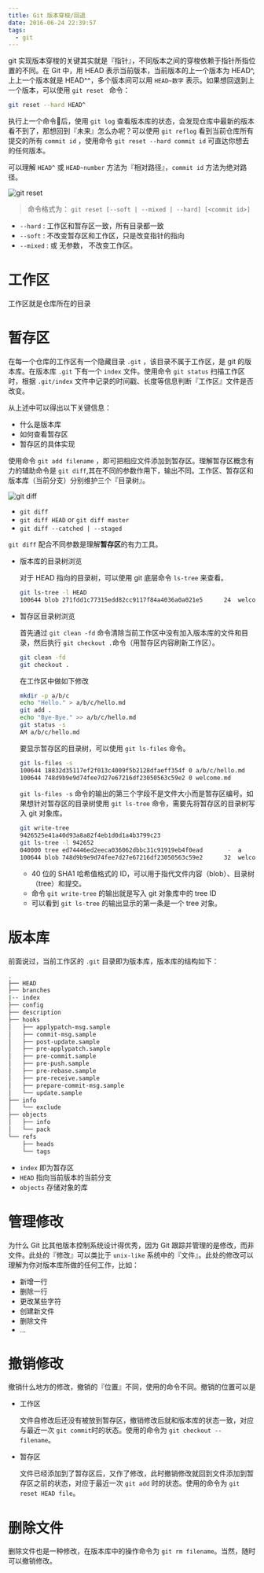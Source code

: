 ```yaml
---
title: Git 版本穿梭/回退
date: 2016-06-24 22:39:57
tags:
  - git
---
```


git 实现版本穿梭的关键其实就是『指针』，不同版本之间的穿梭依赖于指针所指位置的不同。在 Git 中，用 HEAD 表示当前版本，当前版本的上一个版本为 HEAD^, 上上一个版本就是 HEAD^^，多个版本间可以用 `HEAD~数字` 表示。如果想回退到上一个版本，可以使用 `git reset ` 命令：

```bash
git reset --hard HEAD^
```

<!-- more -->
执行上一个命令后，使用 `git log` 查看版本库的状态，会发现仓库中最新的版本看不到了，那想回到『未来』怎么办呢？可以使用 `git reflog` 看到当前仓库所有提交的所有 `commit id` ，使用命令 `git reset --hard commit id` 可直达你想去的任何版本。

可以理解 `HEAD^` 或 `HEAD~number` 方法为『相对路径』，`commit id` 方法为绝对路径。

![git reset](/images/git-reset.png)

> 命令格式为： `git reset [--soft | --mixed | --hard] [<commit id>]`

- `--hard` : 工作区和暂存区一致，所有目录都一致
- `--soft` : 不改变暂存区和工作区，只是改变指针的指向
- `--mixed` : 或 无参数， 不改变工作区。

# 工作区

工作区就是仓库所在的目录

# 暂存区

在每一个仓库的工作区有一个隐藏目录 `.git` ，该目录不属于工作区，是 git 的版本库。在版本库 `.git` 下有一个 `index` 文件。使用命令 `git status` 扫描工作区时，根据 `.git/index` 文件中记录的时间戳、长度等信息判断『工作区』文件是否改变。

从上述中可以得出以下关键信息：

- 什么是版本库
- 如何查看暂存区
- 暂存区的具体实现

使用命令 `git add filename` ，即可把相应文件添加到暂存区。理解暂存区概念有力的辅助命令是 `git diff`,其在不同的参数作用下，输出不同。工作区、暂存区和版本库（当前分支）分别维护三个『目录树』。

![git diff](/images/git-diff.png)

- `git diff`
- `git diff HEAD` or `git diff master`
- `git diff --catched | --staged`

`git diff` 配合不同参数是理解**暂存区**的有力工具。

- 版本库的目录树浏览

  对于 HEAD 指向的目录树，可以使用 git 底层命令 `ls-tree` 来查看。
  ```bash
  git ls-tree -l HEAD
  100644 blob 271fdd1c77315edd82cc9117f84a4036a0a021e5      24	welcome.md
  ```
- 暂存区目录树浏览

  首先通过 `git clean -fd` 命令清除当前工作区中没有加入版本库的文件和目录，然后执行 `git checkout .`命令（用暂存区内容刷新工作区）。
  ```bash
  git clean -fd
  git checkout .
  ```
  在工作区中做如下修改
  ```bash
  mkdir -p a/b/c
  echo "Hello." > a/b/c/hello.md
  git add .
  echo "Bye-Bye." >> a/b/c/hello.md
  git status -s
  AM a/b/c/hello.md
  ```
  要显示暂存区的目录树，可以使用 `git ls-files` 命令。
  ```bash
  git ls-files -s
  100644 18832d35117ef2f013c4009f5b2128dfaeff354f 0	a/b/c/hello.md
  100644 748d9b9e9d74fee7d27e67216df23050563c59e2 0	welcome.md
  ```
  `git ls-files -s` 命令的输出的第三个字段不是文件大小而是暂存区编号。如果想针对暂存区的目录树使用 `git ls-tree` 命令，需要先将暂存区的目录树写入 git 对象库。
  ```bash
  git write-tree
  9426525e41a40d93a8a82f4eb1d0d1a4b3799c23
  git ls-tree -l 942652
  040000 tree ed74446ed2eeca036062dbbc31c91919eb4f0ead       -	a
  100644 blob 748d9b9e9d74fee7d27e67216df23050563c59e2      32	welcome.md
  ```
  - 40 位的 SHA1 哈希值格式的 ID，可以用于指代文件内容（blob）、目录树（tree）和提交。
  - 命令 `git write-tree` 的输出就是写入 git 对象库中的 tree ID
  - 可以看到 `git ls-tree` 的输出显示的第一条是一个 tree 对象。


# 版本库

前面说过，当前工作区的 `.git` 目录即为版本库，版本库的结构如下：
```bash
.
├── HEAD
├── branches
|-- index
├── config
├── description
├── hooks
│   ├── applypatch-msg.sample
│   ├── commit-msg.sample
│   ├── post-update.sample
│   ├── pre-applypatch.sample
│   ├── pre-commit.sample
│   ├── pre-push.sample
│   ├── pre-rebase.sample
│   ├── pre-receive.sample
│   ├── prepare-commit-msg.sample
│   └── update.sample
├── info
│   └── exclude
├── objects
│   ├── info
│   └── pack
└── refs
    ├── heads
    └── tags
```
- `index` 即为暂存区
- `HEAD` 指向当前版本的当前分支
- `objects` 存储对象的库



# 管理修改

为什么 Git 比其他版本控制系统设计得优秀，因为 Git 跟踪并管理的是修改，而非文件。此处的『修改』可以类比于 `unix-like` 系统中的『文件』。此处的修改可以理解为你对版本库所做的任何工作，比如：
- 新增一行
- 删除一行
- 更改某些字符
- 创建新文件
- 删除文件
- ...

# 撤销修改

撤销什么地方的修改，撤销的『位置』不同，使用的命令不同。撤销的位置可以是

- 工作区

  文件自修改后还没有被放到暂存区，撤销修改后就和版本库的状态一致，对应与最近一次 `git commit`时的状态。使用的命令为 `git checkout -- filename`。
- 暂存区

  文件已经添加到了暂存区后，又作了修改，此时撤销修改就回到文件添加到暂存区之前的状态，对应于最近一次 `git add` 时的状态。使用的命令为 `git reset HEAD file`。



# 删除文件

删除文件也是一种修改，在版本库中的操作命令为 `git rm filename`。当然，随时可以撤销修改。
